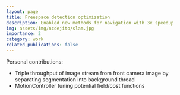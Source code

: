```yaml
---
layout: page
title: Freespace detection optimization
description: Enabled new methods for navigation with 3x speedup
img: assets/img/ncdejito/slam.jpg
importance: 2
category: work
related_publications: false
---
```


Personal contributions:
* Triple throughput of image stream from front camera image by separating segmentation into background thread
* MotionController tuning potential field/cost functions
